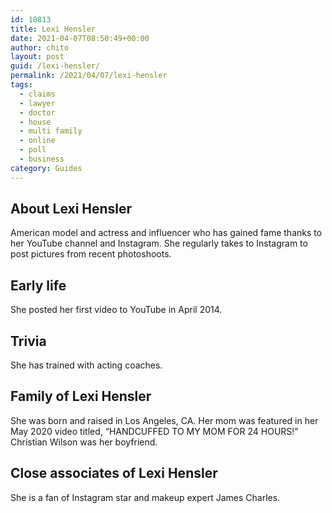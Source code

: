 ```yaml
---
id: 10813
title: Lexi Hensler
date: 2021-04-07T08:50:49+00:00
author: chito
layout: post
guid: /lexi-hensler/
permalink: /2021/04/07/lexi-hensler
tags:
  - claims
  - lawyer
  - doctor
  - house
  - multi family
  - online
  - poll
  - business
category: Guides
---
```

<!--Content-->



## About Lexi Hensler


  American model and actress and influencer who has gained fame thanks to her YouTube channel and Instagram. She regularly takes to Instagram to post pictures from recent photoshoots.

      
      
      
## Early life


  She posted her first video to YouTube in April 2014.

      
      
      
## Trivia


  She has trained with acting coaches.

      
      
      
## Family of Lexi Hensler


  She was born and raised in Los Angeles, CA. Her mom was featured in her May 2020 video titled, &#8220;HANDCUFFED TO MY MOM FOR 24 HOURS!&#8221; Christian Wilson was her boyfriend.

      
      
      
## Close associates of Lexi Hensler


  She is a fan of Instagram star and makeup expert James Charles.


